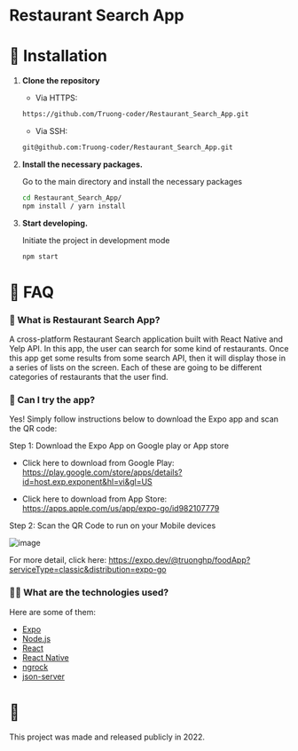# Restaurant Search App

# :construction_worker: Installation

1. **Clone the repository**

   - Via HTTPS: 
   ```sh 
   https://github.com/Truong-coder/Restaurant_Search_App.git
   ```

   - Via SSH: 
   ```sh 
   git@github.com:Truong-coder/Restaurant_Search_App.git
   ```

2. **Install the necessary packages.**

   Go to the main directory and install the necessary packages

   ```sh
   cd Restaurant_Search_App/
   npm install / yarn install
   ```

3. **Start developing.**

   Initiate the project in development mode

   ```sh
   npm start
   ```

# :postbox: FAQ

### 🙋‍ What is Restaurant Search App?

A cross-platform Restaurant Search application built with React Native and Yelp API. In this app, the user can search for some kind of restaurants. Once this app get some results from some search API, then it will display those in a series of lists on the screen. Each of these are going to be different categories of restaurants that the user find.


### 📲 Can I try the app?

Yes! Simply follow instructions below to download the Expo app and scan the QR code:

Step 1: Download the Expo App on Google play or App store

  - Click here to download from Google Play: https://play.google.com/store/apps/details?id=host.exp.exponent&hl=vi&gl=US
  
  - Click here to download from App Store: https://apps.apple.com/us/app/expo-go/id982107779

Step 2: Scan the QR Code to run on your Mobile devices

![image](https://user-images.githubusercontent.com/81181191/198274541-b3f09c7c-f9aa-4cd1-bd0f-6658cca7dd4e.png)



For more detail, click here: https://expo.dev/@truonghp/foodApp?serviceType=classic&distribution=expo-go

### 👨‍🔬 What are the technologies used?

Here are some of them:

- [Expo](https://expo.io/)
- [Node.js](https://nodejs.org/en/)
- [React](https://pt-br.reactjs.org/)
- [React Native](https://reactnative.dev/)
- [ngrock](https://ngrok.com)
- [json-server](https://www.npmjs.com/package/json-server)

# :closed_book: 

This project was made and released publicly in 2022.

